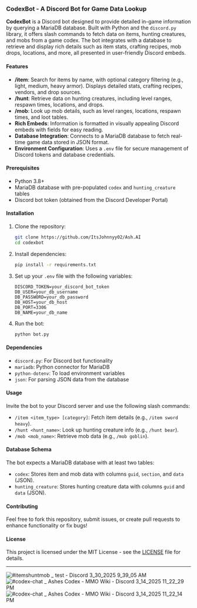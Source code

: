 ### CodexBot - A Discord Bot for Game Data Lookup

**CodexBot** is a Discord bot designed to provide detailed in-game information by querying a MariaDB database. Built with Python and the `discord.py` library, it offers slash commands to fetch data on items, hunting creatures, and mobs from a game codex. The bot integrates with a database to retrieve and display rich details such as item stats, crafting recipes, mob drops, locations, and more, all presented in user-friendly Discord embeds.

#### Features
- **/item**: Search for items by name, with optional category filtering (e.g., light, medium, heavy armor). Displays detailed stats, crafting recipes, vendors, and drop sources.
- **/hunt**: Retrieve data on hunting creatures, including level ranges, respawn times, locations, and drops.
- **/mob**: Look up mob details, such as level ranges, locations, respawn times, and loot tables.
- **Rich Embeds**: Information is formatted in visually appealing Discord embeds with fields for easy reading.
- **Database Integration**: Connects to a MariaDB database to fetch real-time game data stored in JSON format.
- **Environment Configuration**: Uses a `.env` file for secure management of Discord tokens and database credentials.

#### Prerequisites
- Python 3.8+
- MariaDB database with pre-populated `codex` and `hunting_creature` tables
- Discord bot token (obtained from the Discord Developer Portal)

#### Installation
1. Clone the repository:
   ```bash
   git clone https://github.com/ItsJohnnyy02/Ash.AI
   cd codexbot
   ```
2. Install dependencies:
   ```bash
   pip install -r requirements.txt
   ```
3. Set up your `.env` file with the following variables:
   ```plaintext
   DISCORD_TOKEN=your_discord_bot_token
   DB_USER=your_db_username
   DB_PASSWORD=your_db_password
   DB_HOST=your_db_host
   DB_PORT=3306
   DB_NAME=your_db_name
   ```
4. Run the bot:
   ```bash
   python bot.py
   ```

#### Dependencies
- `discord.py`: For Discord bot functionality
- `mariadb`: Python connector for MariaDB
- `python-dotenv`: To load environment variables
- `json`: For parsing JSON data from the database

#### Usage
Invite the bot to your Discord server and use the following slash commands:
- `/item <item_type> [category]`: Fetch item details (e.g., `/item sword heavy`).
- `/hunt <hunt_name>`: Look up hunting creature info (e.g., `/hunt bear`).
- `/mob <mob_name>`: Retrieve mob data (e.g., `/mob goblin`).

#### Database Schema
The bot expects a MariaDB database with at least two tables:
- `codex`: Stores item and mob data with columns `guid`, `section`, and `data` (JSON).
- `hunting_creature`: Stores hunting creature data with columns `guid` and `data` (JSON).

#### Contributing
Feel free to fork this repository, submit issues, or create pull requests to enhance functionality or fix bugs!

#### License
This project is licensed under the MIT License - see the [LICENSE](LICENSE) file for details.

---
![#itemshuntmob _ test - Discord 3_30_2025 9_39_05 AM](https://github.com/user-attachments/assets/f2f6e412-579f-4ab7-88a3-b9505f1c1749)
![#codex-chat _ Ashes Codex - MMO Wiki - Discord 3_14_2025 11_22_29 PM](https://github.com/user-attachments/assets/4a842979-d1c8-4b2b-b1cc-aa0fcfcb4751)
![#codex-chat _ Ashes Codex - MMO Wiki - Discord 3_14_2025 11_22_14 PM](https://github.com/user-attachments/assets/f1dba2a8-be7e-4eb1-aca7-5b3eacdd62c0)


